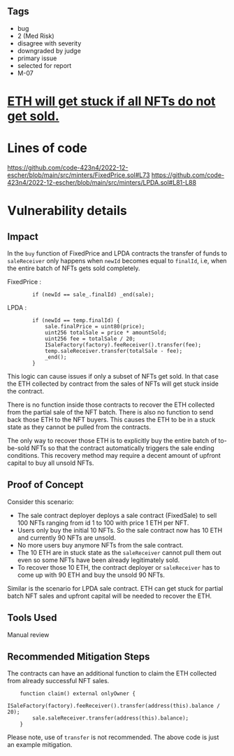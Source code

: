 ## Tags

- bug
- 2 (Med Risk)
- disagree with severity
- downgraded by judge
- primary issue
- selected for report
- M-07

# [ETH will get stuck if all NFTs do not get sold.](https://github.com/code-423n4/2022-12-escher-findings/issues/328) 

# Lines of code

https://github.com/code-423n4/2022-12-escher/blob/main/src/minters/FixedPrice.sol#L73
https://github.com/code-423n4/2022-12-escher/blob/main/src/minters/LPDA.sol#L81-L88


# Vulnerability details

## Impact
In the `buy` function of FixedPrice and LPDA contracts the transfer of funds to `saleReceiver` only happens when `newId` becomes equal to `finalId`, i.e, when the entire batch of NFTs gets sold completely.

FixedPrice :
```solidity
        if (newId == sale_.finalId) _end(sale);
```
LPDA :
```solidity
        if (newId == temp.finalId) {
            sale.finalPrice = uint80(price);
            uint256 totalSale = price * amountSold;
            uint256 fee = totalSale / 20;
            ISaleFactory(factory).feeReceiver().transfer(fee);
            temp.saleReceiver.transfer(totalSale - fee);
            _end();
        }
```
This logic can cause issues if only a subset of NFTs get sold. In that case the ETH collected by contract from the sales of NFTs will get stuck inside the contract. 

There is no function inside those contracts to recover the ETH collected from the partial sale of the NFT batch. There is also no function to send back those ETH to the NFT buyers. This causes the ETH to be in a stuck state as they cannot be pulled from the contracts. 

The only way to recover those ETH is to explicitly buy the entire batch of to-be-sold NFTs so that the contract automatically triggers the sale ending conditions. This recovery method may require a decent amount of upfront capital to buy all unsold NFTs.


## Proof of Concept
Consider this scenario:

 - The sale contract deployer deploys a sale contract (FixedSale) to sell 100 NFTs ranging from id 1 to 100 with price 1 ETH per NFT.
 - Users only buy the initial 10 NFTs. So the sale contract now has 10 ETH and currently 90 NFTs are unsold. 
 - No more users buy anymore NFTs from the sale contract.
 - The 10 ETH are in stuck state as the `saleReceiver` cannot pull them out even so some NFTs have been already legitimately sold.
 - To recover those 10 ETH, the contract deployer or `saleReceiver` has to come up with 90 ETH and buy the unsold 90 NFTs.

Similar is the scenario for LPDA sale contract. ETH can get stuck for partial batch NFT sales and upfront capital will be needed to recover the ETH.  

## Tools Used
Manual review

## Recommended Mitigation Steps
The contracts can have an additional function to claim the ETH collected from already successful NFT sales.
```solidity
    function claim() external onlyOwner {
        ISaleFactory(factory).feeReceiver().transfer(address(this).balance / 20);
        sale.saleReceiver.transfer(address(this).balance);
    }
```
Please note, use of `transfer` is not recommended. The above code is just an example mitigation.